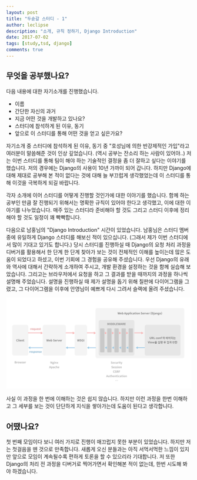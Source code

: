 ```yaml
---
layout: post
title: "두숟갈 스터디 - 1"
author: leclipse
description: "소개, 규칙 정하기, Django Introduction"
date: 2017-07-02
tags: [study,tsd, django]
comments: true
---
```

## 무엇을 공부했나요?

다음 내용에 대한 자기소개를 진행했습니다.
* 이름
* 간단한 자신의 과거
* 지금 어떤 것을 개발하고 있나요?
* 스터디에 참석하게 된 이유, 동기
* 앞으로 이 스터디를 통해 어떤 것을 얻고 싶은가요?

자기소개 중 스터디에 참석하게 된 이유, 동기 중 "호성님에 의한 반강제적인 가입"라고 여러분이 말씀해준 것이 인상 깊었습니다. (역시 공부는 잔소리 하는 사람이 있어야..) 
저는 이번 스터디를 통해 팀이 해야 하는 기술적인 결정을  좀 더 잘하고 싶다는 이야기를 했습니다. 저의 경우에는 Django의 사용이 10년 가까이 되어 갑니다. 하지만 Django에 대해 제대로 공부해 본 적이 없다는 것에 대해 늘 부끄럽게 생각했었는데 이 스터디를 통해 이것을 극복하게 되길 바랍니다.

각자 소개에 이어 스터디를 어떻게 진행할 것인가에 대한 이야기를 했습니다. 함께 하는 공부인 만큼 잘 진행되기 위해서는 명확한 규칙이 있어야 한다고 생각했고, 이에 대한 이야기를 나누었습니다. 매주 있는 스터디라 준비해야 할 것도 그리고 스터디 이후에 정리해야 할 것도 일정이 꽤 빡빡합니다.

다음으로 남홍님의 "Django Introduction" 시간이 있었습니다. 남홍님은 스터디 멤버 중에 유일하게 Django 스터디를 해보신 적이 있으십니다. (그래서 제가 이번 스터디에서 많이 기대고 있기도 합니다.) 당시 스터디를 진행하실 때 Django의 요청 처리 과정을 디버거를 활용해서 한 단계 한 단계 찾아가 보는 것이 전체적인 이해를 높이는데 많은 도움이 되었다고 하셨고, 이번 기회에 그 경험을 공유해 주셨습니다.
우선 Django의 유래와 역사에 대해서 간략하게 소개하여 주시고, 개발 환경을 설정하는 것을 함께 실습해 보았습니다. 그리고는 브라우저에서 요청을 하고 그 결과를 받을 때까지의 과정을 하나씩 설명해 주었습니다. 설명을 진행하실 때 제가 설명을 돕기 위해 칠판에 다이어그램을 그렸고, 그 다이어그램을 이후에 안영님이 예쁘게 다시 그려서 슬랙에 올려 주셨습니다.

![Django web 요청 처리](/images/tsd-1-1.jpg)

사실 이 과정을 한 번에 이해하는 것은 쉽지 않습니다. 하지만 이런 과정을 한번 이해하고 그 세부를 보는 것이 단단하게 지식을 쌓아가는데 도움이 된다고 생각합니다.

## 어땠나요?

첫 번째 모임이다 보니 여러 가지로 진행이 매끄럽지 못한 부분이 있었습니다. 하지만 저는 첫걸음을 뗀 것으로 만족합니다. 새롭게 오신 분들과는 아직 서먹서먹한 느낌이 있지만 앞으로 모임이 계속될수록 편하게 토론을 할 수 있으리라 기대합니다.
저 또한 Django의 처리 전 과정을 디버거로 찍어가면서 확인해본 적이 없는데, 한번 시도해 봐야 하겠습니다.
